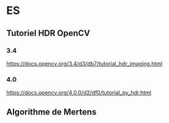 # ES

## Tutoriel HDR OpenCV
### 3.4
https://docs.opencv.org/3.4/d3/db7/tutorial_hdr_imaging.html

### 4.0
https://docs.opencv.org/4.0.0/d2/df0/tutorial_py_hdr.html

## Algorithme de Mertens

##